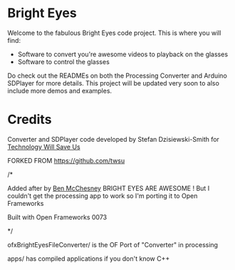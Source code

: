 Bright Eyes
==========

Welcome to the fabulous Bright Eyes code project.
This is where you will find:

* Software to convert you're awesome videos to playback on the glasses
* Software to control the glasses

Do check out the READMEs on both the Processing Converter and Arduino SDPlayer for more details.
This project will be updated very soon to also include more demos and examples.

Credits
==========
Converter and SDPlayer code developed by Stefan Dzisiewski-Smith for <a href="http://technologywillsaveus.org/" target="_blank">Technology Will Save Us</a>

FORKED FROM https://github.com/twsu

/*

Added after by <a href="http://github.com/benMcChesney/" target="_blank">Ben McChesney</a>
BRIGHT EYES ARE AWESOME ! But I couldn't get the processing app to work so I'm porting it to Open Frameworks

Built with Open Frameworks 0073

*/

 ofxBrightEyesFileConverter/ is the OF Port of "Converter" in processing

 apps/ has compiled applications if you don't know C++ 

